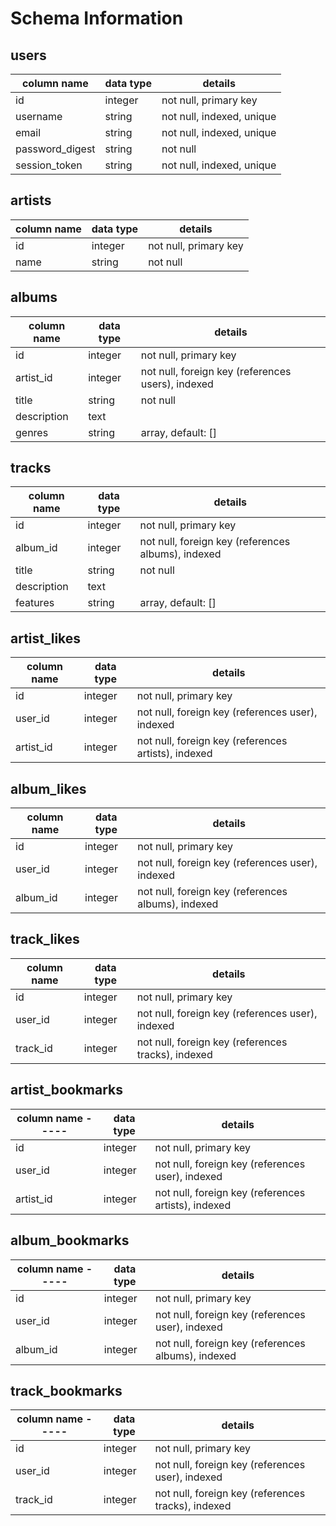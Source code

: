 # Schema Information

## users
column name     | data type | details
----------------|-----------|-----------------------
id              | integer   | not null, primary key
username        | string    | not null, indexed, unique
email           | string    | not null, indexed, unique
password_digest | string    | not null
session_token   | string    | not null, indexed, unique

## artists
column name | data type | details
------------|-----------|-----------------------
id          | integer   | not null, primary key
name        | string    | not null

## albums
column name | data type | details
------------|-----------|-----------------------
id          | integer   | not null, primary key
artist_id   | integer   | not null, foreign key (references users), indexed
title       | string    | not null
description | text      |
genres      | string    | array, default: []

## tracks
column name | data type | details
------------|-----------|-----------------------
id          | integer   | not null, primary key
album_id    | integer   | not null, foreign key (references albums), indexed
title       | string    | not null
description | text      |
features    | string    | array, default: []


## artist_likes
column name | data type | details
------------|-----------|-----------------------
id          | integer   | not null, primary key
user_id     | integer   | not null, foreign key (references user), indexed
artist_id   | integer   | not null, foreign key (references artists), indexed

## album_likes
column name | data type | details
------------|-----------|-----------------------
id          | integer   | not null, primary key
user_id     | integer   | not null, foreign key (references user), indexed
album_id    | integer   | not null, foreign key (references albums), indexed

## track_likes
column name | data type | details
------------|-----------|-----------------------
id          | integer   | not null, primary key
user_id     | integer   | not null, foreign key (references user), indexed
track_id    | integer   | not null, foreign key (references tracks), indexed

## artist_bookmarks
column name -----| data type | details
-----------------|-----------|-----------------------
id               | integer   | not null, primary key
user_id          | integer   | not null, foreign key (references user), indexed
artist_id        | integer   | not null, foreign key (references artists), indexed

## album_bookmarks
column name -----| data type | details
-----------------|-----------|-----------------------
id               | integer   | not null, primary key
user_id          | integer   | not null, foreign key (references user), indexed
album_id         | integer   | not null, foreign key (references albums), indexed

## track_bookmarks
column name -----| data type | details
-----------------|-----------|-----------------------
id               | integer   | not null, primary key
user_id          | integer   | not null, foreign key (references user), indexed
track_id         | integer   | not null, foreign key (references tracks), indexed
